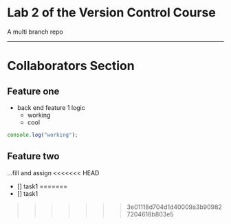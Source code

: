 # Lab 2 of the Version Control Course
A multi branch repo

---

# Collaborators Section

## Feature one
- back end feature 1 logic
  - working
  - cool
```javascript
console.log("working");
```

## Feature two
...fill and assign
<<<<<<< HEAD
- [] task1
=======
- [] task1
>>>>>>> 3e01118d704d1d40009a3b909827204618b803e5
